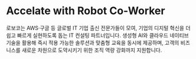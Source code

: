 # Accelate with Robot Co-Worker

로보코는 AWS·구글 등 글로벌 IT 기업 출신 전문가들이 모여, 기업의 디지털 혁신을 더 쉽고 빠르게 실현하도록 돕는 IT 컨설팅 파트너입니다. 생성형 AI와 클라우드 네이티브 기술을 활용해 즉시 적용 가능한 솔루션과 맞춤형 교육을 동시에 제공하며, 고객의 비즈니스를 새로운 차원으로 도약시키기 위한 조직 역량 강화까지 지원합니다.
